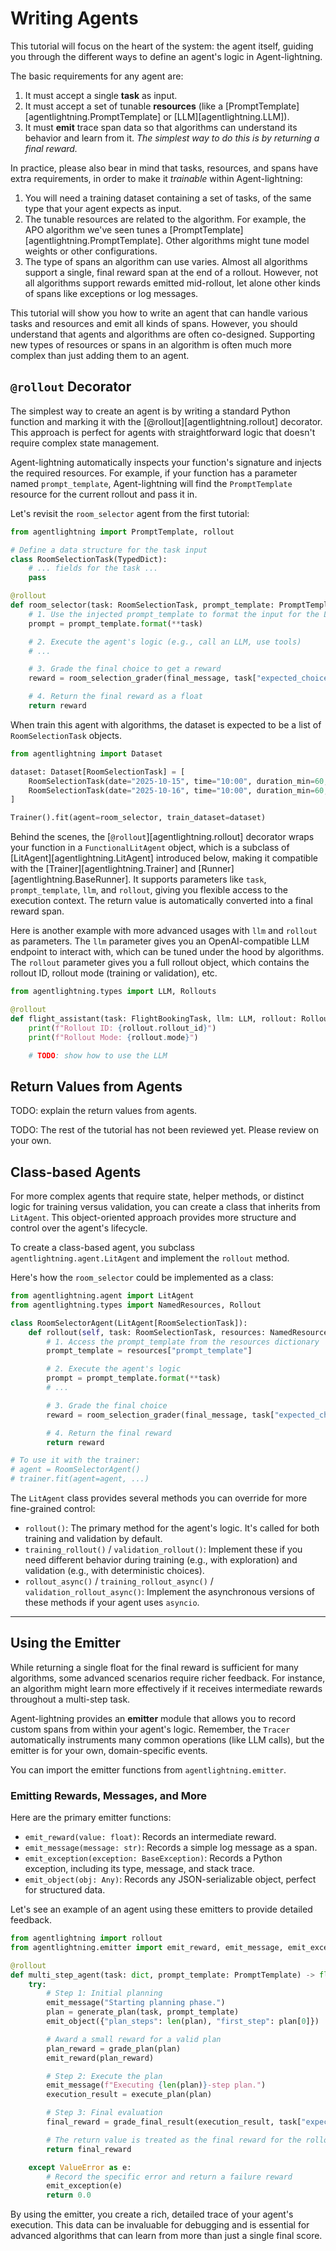 # Writing Agents

This tutorial will focus on the heart of the system: the agent itself, guiding you through the different ways to define an agent's logic in Agent-lightning.

The basic requirements for any agent are:

1.  It must accept a single **task** as input.
2.  It must accept a set of tunable **resources** (like a [PromptTemplate][agentlightning.PromptTemplate] or [LLM][agentlightning.LLM]).
3.  It must **emit** trace span data so that algorithms can understand its behavior and learn from it. *The simplest way to do this is by returning a final reward.*

In practice, please also bear in mind that tasks, resources, and spans have extra requirements, in order to make it *trainable* within Agent-lightning:

1.  You will need a training dataset containing a set of tasks, of the same type that your agent expects as input.
2.  The tunable resources are related to the algorithm. For example, the APO algorithm we've seen tunes a [PromptTemplate][agentlightning.PromptTemplate]. Other algorithms might tune model weights or other configurations.
3.  The type of spans an algorithm can use varies. Almost all algorithms support a single, final reward span at the end of a rollout. However, not all algorithms support rewards emitted mid-rollout, let alone other kinds of spans like exceptions or log messages.

This tutorial will show you how to write an agent that can handle various tasks and resources and emit all kinds of spans. However, you should understand that agents and algorithms are often co-designed. Supporting new types of resources or spans in an algorithm is often much more complex than just adding them to an agent.

## `@rollout` Decorator

The simplest way to create an agent is by writing a standard Python function and marking it with the [@rollout][agentlightning.rollout] decorator. This approach is perfect for agents with straightforward logic that doesn't require complex state management.

Agent-lightning automatically inspects your function's signature and injects the required resources. For example, if your function has a parameter named `prompt_template`, Agent-lightning will find the `PromptTemplate` resource for the current rollout and pass it in.

Let's revisit the `room_selector` agent from the first tutorial:

```python
from agentlightning import PromptTemplate, rollout

# Define a data structure for the task input
class RoomSelectionTask(TypedDict):
    # ... fields for the task ...
    pass

@rollout
def room_selector(task: RoomSelectionTask, prompt_template: PromptTemplate) -> float:
    # 1. Use the injected prompt_template to format the input for the LLM
    prompt = prompt_template.format(**task)

    # 2. Execute the agent's logic (e.g., call an LLM, use tools)
    # ...

    # 3. Grade the final choice to get a reward
    reward = room_selection_grader(final_message, task["expected_choice"])

    # 4. Return the final reward as a float
    return reward
```

When train this agent with algorithms, the dataset is expected to be a list of `RoomSelectionTask` objects.

```python
from agentlightning import Dataset

dataset: Dataset[RoomSelectionTask] = [
    RoomSelectionTask(date="2025-10-15", time="10:00", duration_min=60, attendees=10),
    RoomSelectionTask(date="2025-10-16", time="10:00", duration_min=60, attendees=10),
]

Trainer().fit(agent=room_selector, train_dataset=dataset)
```

Behind the scenes, the [`@rollout`][agentlightning.rollout] decorator wraps your function in a `FunctionalLitAgent` object, which is a subclass of [LitAgent][agentlightning.LitAgent] introduced below, making it compatible with the [Trainer][agentlightning.Trainer] and [Runner][agentlightning.BaseRunner]. It supports parameters like `task`, `prompt_template`, `llm`, and `rollout`, giving you flexible access to the execution context. The return value is automatically converted into a final reward span.

Here is another example with more advanced usages with `llm` and `rollout` as parameters. The `llm` parameter gives you an OpenAI-compatible LLM endpoint to interact with, which can be tuned under the hood by algorithms. The `rollout` parameter gives you a full rollout object, which contains the rollout ID, rollout mode (training or validation), etc.

```python
from agentlightning.types import LLM, Rollouts

@rollout
def flight_assistant(task: FlightBookingTask, llm: LLM, rollout: Rollout) -> float:
    print(f"Rollout ID: {rollout.rollout_id}")
    print(f"Rollout Mode: {rollout.mode}")

    # TODO: show how to use the LLM
```

## Return Values from Agents

TODO: explain the return values from agents.


TODO: The rest of the tutorial has not been reviewed yet. Please review on your own.

## Class-based Agents

For more complex agents that require state, helper methods, or distinct logic for training versus validation, you can create a class that inherits from `LitAgent`. This object-oriented approach provides more structure and control over the agent's lifecycle.

To create a class-based agent, you subclass `agentlightning.agent.LitAgent` and implement the `rollout` method.

Here's how the `room_selector` could be implemented as a class:

```python
from agentlightning.agent import LitAgent
from agentlightning.types import NamedResources, Rollout

class RoomSelectorAgent(LitAgent[RoomSelectionTask]):
    def rollout(self, task: RoomSelectionTask, resources: NamedResources, rollout: Rollout) -> float:
        # 1. Access the prompt_template from the resources dictionary
        prompt_template = resources["prompt_template"]

        # 2. Execute the agent's logic
        prompt = prompt_template.format(**task)
        # ...

        # 3. Grade the final choice
        reward = room_selection_grader(final_message, task["expected_choice"])

        # 4. Return the final reward
        return reward

# To use it with the trainer:
# agent = RoomSelectorAgent()
# trainer.fit(agent=agent, ...)
```

The `LitAgent` class provides several methods you can override for more fine-grained control:

  - `rollout()`: The primary method for the agent's logic. It's called for both training and validation by default.
  - `training_rollout()` / `validation_rollout()`: Implement these if you need different behavior during training (e.g., with exploration) and validation (e.g., with deterministic choices).
  - `rollout_async()` / `training_rollout_async()` / `validation_rollout_async()`: Implement the asynchronous versions of these methods if your agent uses `asyncio`.

-----

## Using the Emitter

While returning a single float for the final reward is sufficient for many algorithms, some advanced scenarios require richer feedback. For instance, an algorithm might learn more effectively if it receives intermediate rewards throughout a multi-step task.

Agent-lightning provides an **emitter** module that allows you to record custom spans from within your agent's logic. Remember, the `Tracer` automatically instruments many common operations (like LLM calls), but the emitter is for your own, domain-specific events.

You can import the emitter functions from `agentlightning.emitter`.

### Emitting Rewards, Messages, and More

Here are the primary emitter functions:

  - `emit_reward(value: float)`: Records an intermediate reward.
  - `emit_message(message: str)`: Records a simple log message as a span.
  - `emit_exception(exception: BaseException)`: Records a Python exception, including its type, message, and stack trace.
  - `emit_object(obj: Any)`: Records any JSON-serializable object, perfect for structured data.

Let's see an example of an agent using these emitters to provide detailed feedback.

```python
from agentlightning import rollout
from agentlightning.emitter import emit_reward, emit_message, emit_exception, emit_object

@rollout
def multi_step_agent(task: dict, prompt_template: PromptTemplate) -> float:
    try:
        # Step 1: Initial planning
        emit_message("Starting planning phase.")
        plan = generate_plan(task, prompt_template)
        emit_object({"plan_steps": len(plan), "first_step": plan[0]})

        # Award a small reward for a valid plan
        plan_reward = grade_plan(plan)
        emit_reward(plan_reward)

        # Step 2: Execute the plan
        emit_message(f"Executing {len(plan)}-step plan.")
        execution_result = execute_plan(plan)

        # Step 3: Final evaluation
        final_reward = grade_final_result(execution_result, task["expected_output"])

        # The return value is treated as the final reward for the rollout
        return final_reward

    except ValueError as e:
        # Record the specific error and return a failure reward
        emit_exception(e)
        return 0.0
```

By using the emitter, you create a rich, detailed trace of your agent's execution. This data can be invaluable for debugging and is essential for advanced algorithms that can learn from more than just a single final score.
